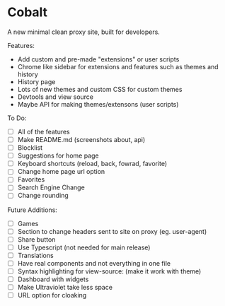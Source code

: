 # Cobalt
A new minimal clean proxy site, built for developers.

Features:
- Add custom and pre-made "extensions" or user scripts
- Chrome like sidebar for extensions and features such as themes and history
- History page
- Lots of new themes and custom CSS for custom themes
- Devtools and view source
- Maybe API for making themes/extensons (user scripts)

To Do:
- [ ] All of the features
- [ ] Make README.md (screenshots about, api)
- [ ] Blocklist
- [ ] Suggestions for home page
- [ ] Keyboard shortcuts (reload, back, fowrad, favorite)
- [ ] Change home page url option
- [ ] Favorites
- [ ] Search Engine Change
- [ ] Change rounding

Future Additions:
- [ ] Games
- [ ] Section to change headers sent to site on proxy (eg. user-agent)
- [ ] Share button
- [ ] Use Typescript (not needed for main release)
- [ ] Translations
- [ ] Have real components and not everything in one file
- [ ] Syntax highlighting for view-source: (make it work with theme)
- [ ] Dashboard with widgets
- [ ] Make Ultraviolet take less space
- [ ] URL option for cloaking